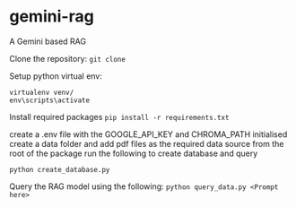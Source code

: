 # gemini-rag
A Gemini based RAG

Clone the repository:
`git clone `

Setup python virtual env: 
```
virtualenv venv/
env\scripts\activate
```

Install required packages
`pip install -r requirements.txt`

create a .env file with the GOOGLE_API_KEY and CHROMA_PATH initialised
create a data folder and add pdf files as the required data source
from the root of the package run the following to create database and query

`python create_database.py`

Query the RAG model using the following:
`python query_data.py <Prompt here>`